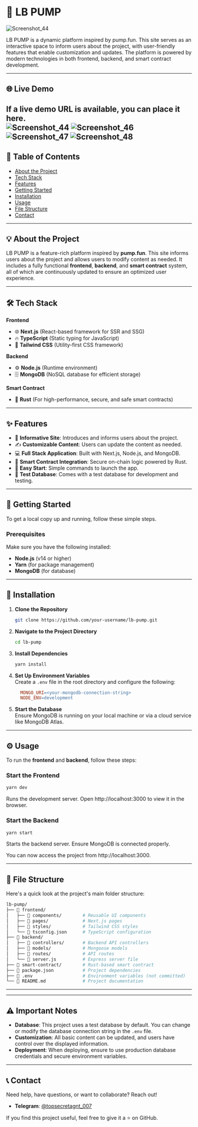 # 🚀 **LB PUMP**  

![Screenshot_44](https://github.com/user-attachments/assets/686089c7-77fe-491c-a84d-f31c80ca2244)

LB PUMP is a dynamic platform inspired by pump.fun. This site serves as an interactive space to inform users about the project, with user-friendly features that enable customization and updates. The platform is powered by modern technologies in both frontend, backend, and smart contract development.  

---

## 🌐 **Live Demo**  
If a live demo URL is available, you can place it here.  
![Screenshot_44](https://github.com/user-attachments/assets/a4ce86cf-0742-4b91-8c5c-cf5a3ab08e25)
![Screenshot_46](https://github.com/user-attachments/assets/8f9ae2ee-afd6-4e9e-9ac9-7aa2e22996fe)
![Screenshot_47](https://github.com/user-attachments/assets/451c0385-0b0d-4269-a116-098e0c2fcaea)
![Screenshot_48](https://github.com/user-attachments/assets/bb63b82c-efc2-42d1-b477-1061e51678e0)
---

## 📖 **Table of Contents**  
- [About the Project](#about-the-project)  
- [Tech Stack](#tech-stack)  
- [Features](#features)  
- [Getting Started](#getting-started)  
- [Installation](#installation)  
- [Usage](#usage)  
- [File Structure](#file-structure)  
- [Contact](#contact)  

---

## 💡 **About the Project**  
LB PUMP is a feature-rich platform inspired by **pump.fun**. This site informs users about the project and allows users to modify content as needed. It includes a fully functional **frontend**, **backend**, and **smart contract** system, all of which are continuously updated to ensure an optimized user experience.  

---

## 🛠️ **Tech Stack**  

**Frontend**  
- 🌐 **Next.js** (React-based framework for SSR and SSG)  
- 🔥 **TypeScript** (Static typing for JavaScript)  
- 🎨 **Tailwind CSS** (Utility-first CSS framework)  

**Backend**  
- ⚙️ **Node.js** (Runtime environment)  
- 🗄️ **MongoDB** (NoSQL database for efficient storage)  

**Smart Contract**  
- 🚀 **Rust** (For high-performance, secure, and safe smart contracts)  

---

## ✨ **Features**  
- 📢 **Informative Site**: Introduces and informs users about the project.  
- ✍️ **Customizable Content**: Users can update the content as needed.  
- 💻 **Full Stack Application**: Built with Next.js, Node.js, and MongoDB.  
- 🔐 **Smart Contract Integration**: Secure on-chain logic powered by Rust.  
- 🚀 **Easy Start**: Simple commands to launch the app.  
- 🧪 **Test Database**: Comes with a test database for development and testing.  

---

## 🚀 **Getting Started**  

To get a local copy up and running, follow these simple steps.  

### **Prerequisites**  
Make sure you have the following installed:  
- **Node.js** (v14 or higher)  
- **Yarn** (for package management)  
- **MongoDB** (for database)  

---

## 🔧 **Installation**  

1. **Clone the Repository**  
   ```bash
   git clone https://github.com/your-username/lb-pump.git
   ```

2. **Navigate to the Project Directory**  
   ```bash
   cd lb-pump
   ```

3. **Install Dependencies**  
   ```bash
   yarn install
   ```

4. **Set Up Environment Variables**  
Create a ```.env``` file in the root directory and configure the following:

   ```makefile
     MONGO_URI=<your-mongodb-connection-string>
     NODE_ENV=development
   ```

5. **Start the Database**  
   Ensure MongoDB is running on your local machine or via a cloud service like MongoDB Atlas.

---

## ⚙️ **Usage**  

To run the **frontend** and **backend**, follow these steps:  

### **Start the Frontend**  
```bash
yarn dev
```
Runs the development server. Open http://localhost:3000 to view it in the browser.

### **Start the Backend**  
```bash
yarn start
```

Starts the backend server. Ensure MongoDB is connected properly.

You can now access the project from http://localhost:3000.

---

## 📁 **File Structure**
Here's a quick look at the project's main folder structure:
```graphql
lb-pump/  
├── 📂 frontend/  
│   ├── 📂 components/        # Reusable UI components  
│   ├── 📂 pages/             # Next.js pages  
│   ├── 📂 styles/            # Tailwind CSS styles  
│   └── 📄 tsconfig.json      # TypeScript configuration  
├── 📂 backend/  
│   ├── 📂 controllers/       # Backend API controllers  
│   ├── 📂 models/            # Mongoose models  
│   ├── 📂 routes/            # API routes  
│   └── 📄 server.js          # Express server file  
├── 📂 smart-contract/        # Rust-based smart contract  
├── 📄 package.json           # Project dependencies  
├── 📄 .env                   # Environment variables (not committed)  
└── 📄 README.md              # Project documentation  
```

---

---

## ⚠️ **Important Notes**  
- **Database**: This project uses a test database by default. You can change or modify the database connection string in the `.env` file.  
- **Customization**: All basic content can be updated, and users have control over the displayed information.  
- **Deployment**: When deploying, ensure to use production database credentials and secure environment variables.  

---

## 📞 **Contact**  

Need help, have questions, or want to collaborate? Reach out!  

- **Telegram**: [@topsecretagnt_007](https://t.me/topsecretagent_007)  

If you find this project useful, feel free to give it a ⭐ on GitHub.  



